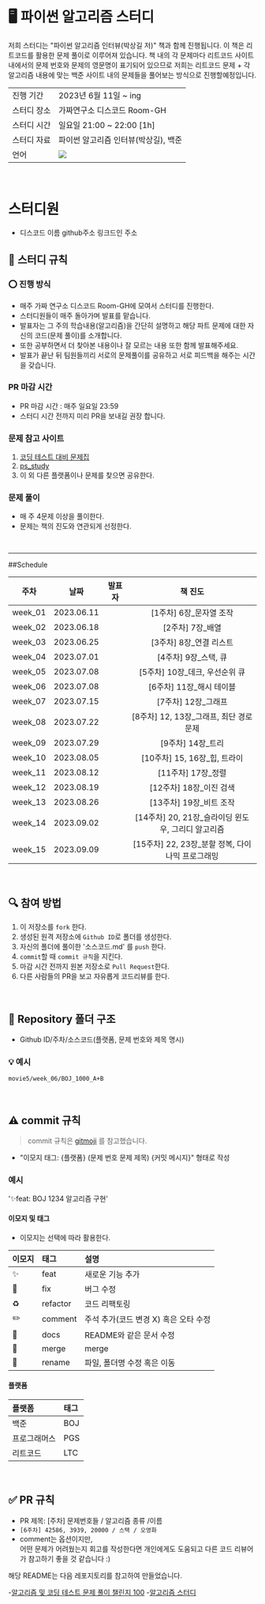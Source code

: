 # 🖥 파이썬 알고리즘 스터디
저희 스터디는 "파이썬 알고리즘 인터뷰(박상길 저)" 책과 함께 진행됩니다. 
이 책은 리트코드를 활용한 문제 풀이로 이루어져 있습니다.
책 내의 각 문제마다 리트코드 사이트 내에서의 문제 번호와 문제의 영문명이 표기되어 있으므로
저희는 리트코드 문제 + 각 알고리즘 내용에 맞는 백준 사이트 내의 문제들을 풀어보는 방식으로 진행할예정입니다.

<table>
  <tr>
    <td>진행 기간</td>
    <td>2023년 6월 11일 ~ ing </td>
  </tr>
  <tr>
    <td>스터디 장소</td>
    <td>가짜연구소 디스코드 Room-GH </td>
  </tr>
  <tr>
    <td>스터디 시간</td>
    <td>일요일 21:00 ~ 22:00 [1h] </td>
  </tr>
  <tr>
    <td>스터디 자료</td>
    <td> 파이썬 알고리즘 인터뷰(박상길), 백준 </td>
  </tr>
  <tr>
    <td>언어</td>
    <td>
        <img src="https://img.shields.io/badge/Python-3776AB?style=for-the-badge&logo=python&logoColor=white">
    </td>
  </tr>
</table>


<br/>


# 스터디원 

 - 디스코드 이름 github주소 링크드인 주소


## 📢 스터디 규칙

### ⭕ 진행 방식

- 매주 가짜 연구소 디스코드 Room-GH에 모여서 스터디를 진행한다.
- 스터디원들이 매주 돌아가며 발표를 맡습니다.
- 발표자는 그 주의 학습내용(알고리즘)을 간단히 설명하고 해당 파트 문제에 대한 자신의 코드(문제 풀이)를 소개합니다.
- 또한 공부하면서 더 찾아본 내용이나 잘 모르는 내용 또한 함께 발표해주세요.
- 발표가 끝난 뒤 팀원들끼리 서로의 문제풀이를 공유하고 서로 피드백을 해주는 시간을 갖습니다.

### PR 마감 시간

- PR 마감 시간 : 매주 일요일 23:59
- 스터디 시간 전까지 미리 PR을 보내길 권장 합니다. 


### 문제 참고 사이트

1. [코딩 테스트 대비 문제집](https://github.com/tony9402/baekjoon)
2. [ps_study](https://github.com/kimnamu/ps_study)
3. 이 외 다른 플랫폼이나 문제를 찾으면 공유한다.

### 문제 풀이

* 매 주 4문제 이상을 풀이한다.
* 문제는 책의 진도와 연관되게 선정한다.

<br/>

---

##Schedule

|   주차   |      날짜   |    발표자   | 책 진도 |
|:-------:|:----------:|:----------:|:---------:|
| week_01 | 2023.06.11 |       |   [1주차] 6장_문자열 조작      |     
| week_02 | 2023.06.18 |     |    [2주차] 7장_배열   |   
| week_03 | 2023.06.25 |       |   [3주차] 8장_연결 리스트     | 
| week_04 | 2023.07.01 |     |    [4주차] 9장_스택, 큐  |    
| week_05 | 2023.07.08 |      |    [5주차] 10장_데크, 우선순위 큐    |   
| week_06 | 2023.07.08 |      |     [6주차] 11장_해시 테이블    |  
| week_07 | 2023.07.15 |      |   [7주차] 12장_그래프  |     
| week_08 | 2023.07.22 |      |     [8주차] 12, 13장_그래프, 최단 경로 문제    |  
| week_09 | 2023.07.29 |      | [9주차] 14장_트리 | 
| week_10 | 2023.08.05 |     |   [10주차] 15, 16장_힙, 트라이   | 
| week_11 | 2023.08.12 |      |   [11주차] 17장_정렬   | 
| week_12 | 2023.08.19 |     |   [12주차] 18장_이진 검색   |  
| week_13 | 2023.08.26 |   |    [13주차] 19장_비트 조작  |   
| week_14 | 2023.09.02 |     |    [14주차] 20, 21장_슬라이딩 윈도우, 그리디 알고리즘  |  
| week_15 | 2023.09.09 |      |    [15주차] 22, 23장_분할 정복, 다이나믹 프로그래밍  |  


<br/>

## 🔍 참여 방법

1. 이 저장소를 `fork` 한다.
2. 생성된 원격 저장소에 `Github ID`로 폴더를 생성한다.
4. 자신의 폴더에 풀이한 '소스코드.md' 를 `push` 한다.
5. `commit`할 때 `commit 규칙`을 지킨다.
6. 마감 시간 전까지 원본 저장소로 `Pull Request`한다.
7. 다른 사람들의 PR을 보고 자유롭게 코드리뷰를 한다.

<br/>

## 📁 Repository 폴더 구조

- Github ID/주차/소스코드(플랫폼, 문제 번호와 제목 명시)

### 💡 예시

`movie5/week_06/BOJ_1000_A+B`

<br/>


## ⚠️ commit 규칙

> commit 규칙은 [gitmoji](https://gitmoji.dev/) 를 참고했습니다.

- "이모지 태그: {플랫폼} (문제 번호 문제 제목) {커밋 메시지}" 형태로 작성

### 예시

'✨feat: BOJ 1234 알고리즘 구현'

#### 이모지 및 태그

- 이모지는 선택에 따라 활용한다.

| 이모지 | 태그       | 설명                      |
|:----|:---------|:------------------------|
| ✨   | feat     | 새로운 기능 추가               |
| 🐛  | fix      | 버그 수정                   |
| ♻️  | refactor | 코드 리팩토링                 |
| ✏️  | comment  | 주석 추가(코드 변경 X) 혹은 오타 수정 |
| 📝  | docs     | README와 같은 문서 수정        |
| 🔀  | merge    | merge                   |
| 🚚  | rename   | 파일, 폴더명 수정 혹은 이동        |

#### 플랫폼

| 플랫폼    | 태그  |
|:-------|:----|
| 백준     | BOJ |
| 프로그래머스 | PGS |
| 리트코드   | LTC |

<br/>

## ✅ PR 규칙
- PR 제목: [주차] 문제번호들 / 알고리즘 종류 /이름
-  ```[6주차] 42586, 3939, 20000 / 스택 / 오영화 ```
-  comment는 옵션이지만, <br> 어떤 문제가 어려웠는지 회고를 작성한다면 개인에게도 도움되고 다른 코드 리뷰어가 참고하기 좋을 것 같습니다 :)




  
  </details>


해당 README는 다음 레포지토리를 참고하여 만들었습니다.

-[알고리즘 및 코딩 테스트 문제 풀이 챌린지 100](https://github.com/ellynhan/challenge100-codingtest-study)
-[알고리즘 스터디](https://github.com/CodeSquad-2023-BE-Study/Algorithm-Study)
